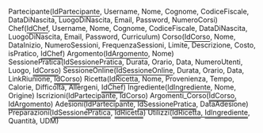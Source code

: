 <head>
  <style>
    fk {
      text-decoration: underline;
      text-decoration-color: black;
      text-decoration-style: double;
      text-decoration-skip-ink: none;
      text-underline-offset: 4px; /* Sposta la sottolineatura più in basso */
      display: inline;
    }
    pk {
      text-decoration: underline;
      text-decoration-color: black;
      text-decoration-skip-ink: none;
      text-underline-offset: 4px; /* Sposta la sottolineatura più in basso */
      display: inline;
    }
    /* CTRL + SHIFT + V */
  </style>
</head>

Partecipante(<pk>IdPartecipante</pk>, Username, Nome, Cognome, CodiceFiscale, DataDiNascita, LuogoDiNascita, Email, Password, NumeroCorsi)
Chef(<pk>IdChef</pk>, Username, Nome, Cognome, CodiceFiscale, DataDiNascita, LuogoDiNascita, Email, Password, Curriculum)
Corso(<pk>IdCorso</pk>, Nome, DataInizio, NumeroSessioni, FrequenzaSessioni, Limite, Descrizione, Costo, isPratico, <fk>IdChef</fk>)
Argomento(<pk>IdArgomento</pk>, Nome)
SessionePratica(<pk>IdSessionePratica</pk>, Durata, Orario, Data, NumeroUtenti, Luogo, <fk>IdCorso</fk>)
SessioneOnline(<pk>IdSessioneOnline</pk>, Durata, Orario, Data, LinkRiunione, <fk>IdCorso</fk>)
Ricetta(<pk>IdRicetta</pk>, Nome, Provenienza, Tempo, Calorie, Difficoltà, Allergeni, <fk>IdChef</fk>)
Ingrediente(<pk>IdIngrediente</pk>, Nome, Origine)
Iscrizioni(<fk>IdPartecipante</fk>, <fk>IdCorso</fk>)
Argomenti_Corso(<pk><fk>IdCorso</fk>, <fk>IdArgomento</fk></pk>)
Adesioni(<fk>IdPartecipante</fk>, <fk>IdSessionePratica</fk>, DataAdesione)
Preparazioni(<fk>IdSessionePratica</fk>, <fk>IdRicetta</fk>)
Utilizzi(<pk><fk>IdRicetta</fk>, <fk>IdIngrediente</fk></pk>, Quantità, UDM)